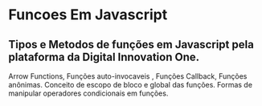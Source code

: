 # Funcoes Em Javascript

## Tipos e Metodos de funções em Javascript pela plataforma da Digital Innovation One.

Arrow Functions, Funções auto-invocaveis , Funções Callback, Funções anônimas.
Conceito de escopo de bloco e global das funções. 
Formas de manipular operadores condicionais em funções.


